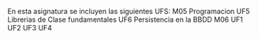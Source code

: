 En esta asignatura se incluyen las siguientes UFS:
M05 Programacion
    UF5 Librerias de Clase fundamentales
    UF6 Persistencia en la BBDD
M06 
    UF1
    UF2
    UF3
    UF4
